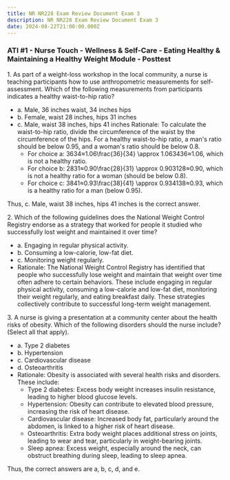 ```yaml
---
title: NR NR228 Exam Review Document Exam 3
description: NR NR228 Exam Review Document Exam 3
date: 2024-08-22T21:00:00.000Z
---
```


### ATI #1 - Nurse Touch - Wellness & Self-Care - Eating Healthy & Maintaining a Healthy Weight Module - Posttest

1\. As part of a weight-loss workshop in the local community, a nurse is teaching participants how to use anthropometric measurements for self-assessment. Which of the following measurements from participants indicates a healthy waist-to-hip ratio?

* a. Male, 36 inches waist, 34 inches hips
* b. Female, waist 28 inches, hips 31 inches
* c. Male, waist 38 inches, hips 41 inches
  Rationale: To calculate the waist-to-hip ratio, divide the circumference of the waist by the circumference of the hips. For a healthy waist-to-hip ratio, a man's ratio should be below 0.95, and a woman's ratio should be below 0.8.
  * For choice a: 3634≈1.06\frac{36}{34} \approx 1.063436​≈1.06, which is not a healthy ratio.
  * For choice b: 2831≈0.90\frac{28}{31} \approx 0.903128​≈0.90, which is not a healthy ratio for a woman (should be below 0.8).
  * For choice c: 3841≈0.93\frac{38}{41} \approx 0.934138​≈0.93, which is a healthy ratio for a man (below 0.95).

Thus, c. Male, waist 38 inches, hips 41 inches is the correct answer.

2\. Which of the following guidelines does the National Weight Control Registry endorse as a strategy that worked for people it studied who successfully lost weight and maintained it over time?

* a. Engaging in regular physical activity.
* b. Consuming a low-calorie, low-fat diet.
* c. Monitoring weight regularly.
* Rationale: The National Weight Control Registry has identified that people who successfully lose weight and maintain that weight over time often adhere to certain behaviors. These include engaging in regular physical activity, consuming a low-calorie and low-fat diet, monitoring their weight regularly, and eating breakfast daily. These strategies collectively contribute to successful long-term weight management.

3\. A nurse is giving a presentation at a community center about the health risks of obesity. Which of the following disorders should the nurse include? (Select all that apply).

* a. Type 2 diabetes
* b. Hypertension
* c. Cardiovascular disease
* d. Osteoarthritis
* Rationale: Obesity is associated with several health risks and disorders. These include:
  * Type 2 diabetes: Excess body weight increases insulin resistance, leading to higher blood glucose levels.
  * Hypertension: Obesity can contribute to elevated blood pressure, increasing the risk of heart disease.
  * Cardiovascular disease: Increased body fat, particularly around the abdomen, is linked to a higher risk of heart disease.
  * Osteoarthritis: Extra body weight places additional stress on joints, leading to wear and tear, particularly in weight-bearing joints.
  * Sleep apnea: Excess weight, especially around the neck, can obstruct breathing during sleep, leading to sleep apnea.

Thus, the correct answers are a, b, c, d, and e.
